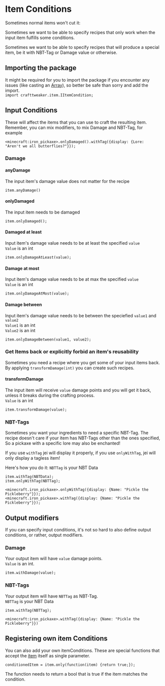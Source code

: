 # Item Conditions

Sometimes normal items won't cut it:  

Sometimes we want to be able to specify recipes that only work when the input item fulfills some conditions.  

Sometimes we want to be able to specify recipes that will produce a special item, be it with NBT-Tag or Damage value or otherwise.

## Importing the package
It might be required for you to import the package if you encounter any issues (like casting an [Array](/AdvancedFunctions/Arrays_and_Loops/)), so better be safe than sorry and add the import.  
`import crafttweaker.item.IItemCondition;`

## Input Conditions

These will affect the items that you can use to craft the resulting item.
Remember, you can mix modifiers, to mix Damage and NBT-Tag, for example
```
<minecraft:iron_pickaxe>.onlyDamaged().withTag({display: {Lore: "Aren't we all butterflies?"}});
```
### Damage

#### anyDamage
The input item's damage value does not matter for the recipe
```
item.anyDamage()
```

#### onlyDamaged
The input item needs to be damaged
```
item.onlyDamaged();
```

#### Damaged at least
Input item's damage value needs to be at least the specified `value`  
`Value` is an int
```
item.onlyDamageAtLeast(value);
```

#### Damage at most
Input item's damage value needs to be at max the specified `value`  
`Value` is an int
```
item.onlyDamageAtMost(value);
```

#### Damage between
Input item's damage value needs to be between the speciefied `value1` and `value2`  
`Value1` is an int  
`Value2` is an int  
```
item.onlyDamageBetween(value1, value2);
```

### Get Items back or explicitly forbid an item's reusability
Sometimes you need a recipe where you get some of your input items back.  
By applying `transformDamage(int)` you can create such recipes.


#### transformDamage
The input item will receive `value` damage points and you will get it back, unless it breaks during the crafting process.  
`Value` is an int
```
item.transformDamage(value);
```

### NBT-Tags
Sometimes you want your ingredients to need a specific NBT-Tag.
The recipe doesn't care if your item has NBT-Tags other than the ones specified, 
So a pickaxe with a specific lore may also be enchanted!  

If you use `withTag` jei will display it properly, if you use `onlyWithTag`, jei will only display a tagless item!

Here's how you do it:
`NBTTag` is your NBT Data
```
item.withTag(NBTData);
item.onlyWithTag(NBTTag);

<minecraft.iron_pickaxe>.onlyWithTag({display: {Name: "Pickle the Pickleberry"}});
<minecraft.iron_pickaxe>.withTag({display: {Name: "Pickle the Pickleberry"}});
```

## Output modifiers

If you can specify input conditions, it's not so hard to also define output conditions, or rather, output modifiers.

### Damage
Your output item will have `value` damage points.  
`Value` is an int.
```
item.withDamage(value);
```

### NBT-Tags
Your output item will have `NBTTag` as NBT-Tag.  
`NBTTag` is your NBT Data
```
item.withTag(NBTTag);

<minecraft:iron_pickaxe>.withTag({display: {Name: "Pickle the Pickleberry"}})
```


## Registering own item Conditions

You can also add your own itemConditions. These are special functions that accept the [item](/Vanilla/Items/IItemStack/) itself as single parameter.

```
conditionedItem = item.only(function(item) {return true;});
```

The function needs to return a bool that is true if the item matches the condition.
